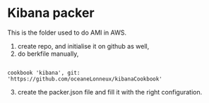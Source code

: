 # Kibana packer

This is the folder used to do AMI in AWS.

1) create repo, and initialise it on github as well,
2) do berkfile manually,
```source 'https://supermarket.chef.io'

cookbook 'kibana', git: 'https://github.com/oceaneLonneux/kibanaCookbook'
```
3) create the packer.json file and fill it with the right configuration.
